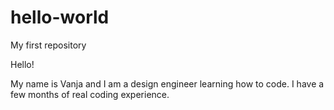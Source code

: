 # hello-world
My first repository

Hello!

My name is Vanja and I am a design engineer learning how to code.
I have a few months of real coding experience.
